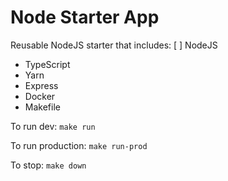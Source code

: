 # Node Starter App

Reusable NodeJS starter that includes:
[ ] NodeJS
* TypeScript
* Yarn
* Express
* Docker
* Makefile

To run dev:
`make run`

To run production:
`make run-prod`

To stop:
`make down`
